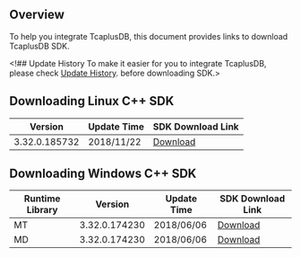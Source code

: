 [//]: # (chinagitpath:XXXXX)

## Overview
To help you integrate TcaplusDB, this document provides links to download TcaplusDB SDK.

<!## Update History
To make it easier for you to integrate TcaplusDB, please check [Update History](https://intl.cloud.tencent.com/document/product/596/31926). before downloading SDK.>

## Downloading Linux C++ SDK

| Version | Update Time | SDK Download Link |
|-------------| ------------- | ------------- |
| 3.32.0.185732 | 2018/11/22 | [Download](https://main.qcloudimg.com/raw/78a84e8afee5e91e44b863e86f9605bd.gz) |


## Downloading Windows C++ SDK

| Runtime Library | Version | Update Time | SDK Download Link |
|-----|-------------| ------------- | ------------- |
| MT | 3.32.0.174230 | 2018/06/06 | [Download](https://main.qcloudimg.com/raw/35485390674fbdd07a630b4dd3eb0c79.zip) |
| MD | 3.32.0.174230 | 2018/06/06 | [Download](https://main.qcloudimg.com/raw/e9665d4364e1250acfe7ba526ddfad02.zip) |


